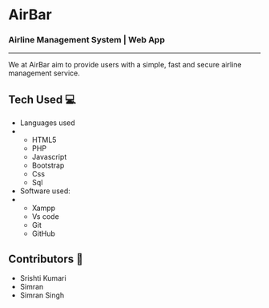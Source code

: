 # AirBar

### Airline Management System | Web App

---



We at AirBar aim to provide users with a simple, fast and secure airline management service.

## Tech Used 💻

* Languages used
* * HTML5
  * PHP
  * Javascript
  * Bootstrap
  * Css
  * Sql
* Software used:
* * Xampp
  * Vs code
  * Git
  * GitHub

## Contributors 🎉️ 

* Srishti Kumari
* Simran
* Simran Singh
